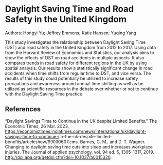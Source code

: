 # Daylight Saving Time and Road Safety in the United Kingdom
Authors: Hongyi Yu; Jeffrey Emmons; Katie Hansen; Yuqing Yang

This study investigates the relationship between Daylight Saving Time (DST) and road safety in the United Kingdom from 2012 to 2017. Using data from the Harvard Review of Economics and Statistics, our analysis aims to show the effects of DST on road accidents in multiple aspects. It also compares trends in road safety for different regions in the UK by using spatial analysis. Our results show a statistically significant change in road accidents when time shifts from regular time to DST, and vice versa. The results of this study could potentially be utilized to increase safety precautions and awareness around annual time shifting as well as be utilized as scientific resources in the debate over whether or not to continue with the Daylight Saving Time practice.


References
-----------
“Daylight Savings Time to Continue in the UK despite Limited Benefits.” The Economic Times, 26 Mar. 2023,
https://economictimes.indiatimes.com/news/international/uk/daylight-savings-time-to-continue-i n-the-uk-despite-limited-benefits/articleshow/99000607.cms.
Barnes, C. M., and D. T. Wagner. Changing to daylight saving time cuts into sleep and increases workplace injuries. The Journal of applied psychology, vol. 94 ed. 5, 1305–1317, 2019. http://doi.apa.org/getdoi.cfm?doi=10.1037/a0015320.
